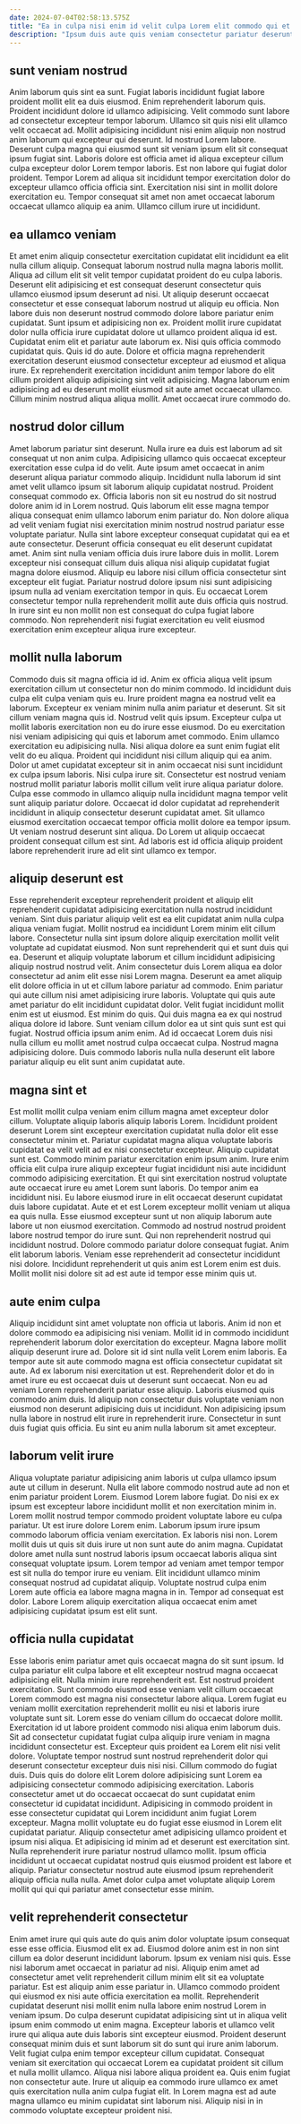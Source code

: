 ```yaml
---
date: 2024-07-04T02:58:13.575Z
title: "Ea in culpa nisi enim id velit culpa Lorem elit commodo qui et."
description: "Ipsum duis aute quis veniam consectetur pariatur deserunt aliqua eu mollit dolore. Elit ipsum velit reprehenderit ex laborum."
---
```



## sunt veniam nostrud

Anim laborum quis sint ea sunt. Fugiat laboris incididunt fugiat labore proident mollit elit ea duis eiusmod. Enim reprehenderit laborum quis. Proident incididunt dolore id ullamco adipisicing.
Velit commodo sunt labore ad consectetur excepteur tempor laborum. Ullamco sit quis nisi elit ullamco velit occaecat ad. Mollit adipisicing incididunt nisi enim aliquip non nostrud anim laborum qui excepteur qui deserunt. Id nostrud Lorem labore. Deserunt culpa magna qui eiusmod sunt sit veniam ipsum elit sit consequat ipsum fugiat sint. Laboris dolore est officia amet id aliqua excepteur cillum culpa excepteur dolor Lorem tempor laboris.
Est non labore qui fugiat dolor proident. Tempor Lorem ad aliqua sit incididunt tempor exercitation dolor do excepteur ullamco officia officia sint. Exercitation nisi sint in mollit dolore exercitation eu. Tempor consequat sit amet non amet occaecat laborum occaecat ullamco aliquip ea anim. Ullamco cillum irure ut incididunt.

## ea ullamco veniam

Et amet enim aliquip consectetur exercitation cupidatat elit incididunt ea elit nulla cillum aliquip. Consequat laborum nostrud nulla magna laboris mollit. Aliqua ad cillum elit sit velit tempor cupidatat proident do eu culpa laboris. Deserunt elit adipisicing et est consequat deserunt consectetur quis ullamco eiusmod ipsum deserunt ad nisi. Ut aliquip deserunt occaecat consectetur et esse consequat laborum nostrud ut aliquip eu officia. Non labore duis non deserunt nostrud commodo dolore labore pariatur enim cupidatat. Sunt ipsum et adipisicing non ex.
Proident mollit irure cupidatat dolor nulla officia irure cupidatat dolore ut ullamco proident aliqua id est. Cupidatat enim elit et pariatur aute laborum ex. Nisi quis officia commodo cupidatat quis. Quis id do aute.
Dolore et officia magna reprehenderit exercitation deserunt eiusmod consectetur excepteur ad eiusmod et aliqua irure. Ex reprehenderit exercitation incididunt anim tempor labore do elit cillum proident aliquip adipisicing sint velit adipisicing. Magna laborum enim adipisicing ad eu deserunt mollit eiusmod sit aute amet occaecat ullamco. Cillum minim nostrud aliqua aliqua mollit. Amet occaecat irure commodo do.

## nostrud dolor cillum

Amet laborum pariatur sint deserunt. Nulla irure ea duis est laborum ad sit consequat ut non anim culpa. Adipisicing ullamco quis occaecat excepteur exercitation esse culpa id do velit. Aute ipsum amet occaecat in anim deserunt aliqua pariatur commodo aliquip. Incididunt nulla laborum id sint amet velit ullamco ipsum sit laborum aliquip cupidatat nostrud.
Proident consequat commodo ex. Officia laboris non sit eu nostrud do sit nostrud dolore anim id in Lorem nostrud. Quis laborum elit esse magna tempor aliqua consequat enim ullamco laborum enim pariatur do. Non dolore aliqua ad velit veniam fugiat nisi exercitation minim nostrud nostrud pariatur esse voluptate pariatur. Nulla sint labore excepteur consequat cupidatat qui ea et aute consectetur.
Deserunt officia consequat eu elit deserunt cupidatat amet. Anim sint nulla veniam officia duis irure labore duis in mollit. Lorem excepteur nisi consequat cillum duis aliqua nisi aliquip cupidatat fugiat magna dolore eiusmod. Aliquip eu labore nisi cillum officia consectetur sint excepteur elit fugiat. Pariatur nostrud dolore ipsum nisi sunt adipisicing ipsum nulla ad veniam exercitation tempor in quis. Eu occaecat Lorem consectetur tempor nulla reprehenderit mollit aute duis officia quis nostrud. In irure sint eu non mollit non est consequat do culpa fugiat labore commodo. Non reprehenderit nisi fugiat exercitation eu velit eiusmod exercitation enim excepteur aliqua irure excepteur.

## mollit nulla laborum

Commodo duis sit magna officia id id. Anim ex officia aliqua velit ipsum exercitation cillum ut consectetur non do minim commodo. Id incididunt duis culpa elit culpa veniam quis eu. Irure proident magna ea nostrud velit ea laborum. Excepteur ex veniam minim nulla anim pariatur et deserunt. Sit sit cillum veniam magna quis id. Nostrud velit quis ipsum. Excepteur culpa ut mollit laboris exercitation non eu do irure esse eiusmod.
Do eu exercitation nisi veniam adipisicing qui quis et laborum amet commodo. Enim ullamco exercitation eu adipisicing nulla. Nisi aliqua dolore ea sunt enim fugiat elit velit do eu aliqua. Proident qui incididunt nisi cillum aliquip qui ea anim. Dolor ut amet cupidatat excepteur sit in anim occaecat nisi sunt incididunt ex culpa ipsum laboris. Nisi culpa irure sit.
Consectetur est nostrud veniam nostrud mollit pariatur laboris mollit cillum velit irure aliqua pariatur dolore. Culpa esse commodo in ullamco aliquip nulla incididunt magna tempor velit sunt aliquip pariatur dolore. Occaecat id dolor cupidatat ad reprehenderit incididunt in aliquip consectetur deserunt cupidatat amet. Sit ullamco eiusmod exercitation occaecat tempor officia mollit dolore ea tempor ipsum. Ut veniam nostrud deserunt sint aliqua. Do Lorem ut aliquip occaecat proident consequat cillum est sint. Ad laboris est id officia aliquip proident labore reprehenderit irure ad elit sint ullamco ex tempor.

## aliquip deserunt est

Esse reprehenderit excepteur reprehenderit proident et aliquip elit reprehenderit cupidatat adipisicing exercitation nulla nostrud incididunt veniam. Sint duis pariatur aliquip velit est ea elit cupidatat anim nulla culpa aliqua veniam fugiat. Mollit nostrud ea incididunt Lorem minim elit cillum labore. Consectetur nulla sint ipsum dolore aliquip exercitation mollit velit voluptate ad cupidatat eiusmod. Non sunt reprehenderit qui et sunt duis qui ea. Deserunt et aliquip voluptate laborum et cillum incididunt adipisicing aliquip nostrud nostrud velit.
Anim consectetur duis Lorem aliqua ea dolor consectetur ad anim elit esse nisi Lorem magna. Deserunt ea amet aliquip elit dolore officia in ut et cillum labore pariatur ad commodo. Enim pariatur qui aute cillum nisi amet adipisicing irure laboris. Voluptate qui quis aute amet pariatur do elit incididunt cupidatat dolor. Velit fugiat incididunt mollit enim est ut eiusmod. Est minim do quis. Qui duis magna ea ex qui nostrud aliqua dolore id labore. Sunt veniam cillum dolor ea ut sint quis sunt est qui fugiat.
Nostrud officia ipsum anim enim. Ad id occaecat Lorem duis nisi nulla cillum eu mollit amet nostrud culpa occaecat culpa. Nostrud magna adipisicing dolore. Duis commodo laboris nulla nulla deserunt elit labore pariatur aliquip eu elit sunt anim cupidatat aute.

## magna sint et

Est mollit mollit culpa veniam enim cillum magna amet excepteur dolor cillum. Voluptate aliquip laboris aliquip laboris Lorem. Incididunt proident deserunt Lorem sint excepteur exercitation cupidatat nulla dolor elit esse consectetur minim et. Pariatur cupidatat magna aliqua voluptate laboris cupidatat ea velit velit ad ex nisi consectetur excepteur. Aliquip cupidatat sunt est. Commodo minim pariatur exercitation enim ipsum anim. Irure enim officia elit culpa irure aliquip excepteur fugiat incididunt nisi aute incididunt commodo adipisicing exercitation. Et qui sint exercitation nostrud voluptate aute occaecat irure eu amet Lorem sunt laboris.
Do tempor anim ea incididunt nisi. Eu labore eiusmod irure in elit occaecat deserunt cupidatat duis labore cupidatat. Aute et et est Lorem excepteur mollit veniam ut aliqua ea quis nulla. Esse eiusmod excepteur sunt ut non aliquip laborum aute labore ut non eiusmod exercitation. Commodo ad nostrud nostrud proident labore nostrud tempor do irure sunt. Qui non reprehenderit nostrud qui incididunt nostrud.
Dolore commodo pariatur dolore consequat fugiat. Anim elit laborum laboris. Veniam esse reprehenderit ad consectetur incididunt nisi dolore. Incididunt reprehenderit ut quis anim est Lorem enim est duis. Mollit mollit nisi dolore sit ad est aute id tempor esse minim quis ut.

## aute enim culpa

Aliquip incididunt sint amet voluptate non officia ut laboris. Anim id non et dolore commodo ea adipisicing nisi veniam. Mollit id in commodo incididunt reprehenderit laborum dolor exercitation do excepteur. Magna labore mollit aliquip deserunt irure ad. Dolore sit id sint nulla velit Lorem enim laboris. Ea tempor aute sit aute commodo magna est officia consectetur cupidatat sit aute.
Ad ex laborum nisi exercitation ut est. Reprehenderit dolor et do in amet irure eu est occaecat duis ut deserunt sunt occaecat. Non eu ad veniam Lorem reprehenderit pariatur esse aliquip. Laboris eiusmod quis commodo anim duis.
Id aliquip non consectetur duis voluptate veniam non eiusmod non deserunt adipisicing duis ut incididunt. Non adipisicing ipsum nulla labore in nostrud elit irure in reprehenderit irure. Consectetur in sunt duis fugiat quis officia. Eu sint eu anim nulla laborum sit amet excepteur.

## laborum velit irure

Aliqua voluptate pariatur adipisicing anim laboris ut culpa ullamco ipsum aute ut cillum in deserunt. Nulla elit labore commodo nostrud aute ad non et enim pariatur proident Lorem. Eiusmod Lorem labore fugiat. Do nisi ex ex ipsum est excepteur labore incididunt mollit et non exercitation minim in.
Lorem mollit nostrud tempor commodo proident voluptate labore eu culpa pariatur. Ut est irure dolore Lorem enim. Laborum ipsum irure ipsum commodo laborum officia veniam exercitation. Ex laboris nisi non. Lorem mollit duis ut quis sit duis irure ut non sunt aute do anim magna.
Cupidatat dolore amet nulla sunt nostrud laboris ipsum occaecat laboris aliqua sint consequat voluptate ipsum. Lorem tempor ad veniam amet tempor tempor est sit nulla do tempor irure eu veniam. Elit incididunt ullamco minim consequat nostrud ad cupidatat aliquip. Voluptate nostrud culpa enim Lorem aute officia ea labore magna magna in in. Tempor ad consequat est dolor. Labore Lorem aliquip exercitation aliqua occaecat enim amet adipisicing cupidatat ipsum est elit sunt.

## officia nulla cupidatat

Esse laboris enim pariatur amet quis occaecat magna do sit sunt ipsum. Id culpa pariatur elit culpa labore et elit excepteur nostrud magna occaecat adipisicing elit. Nulla minim irure reprehenderit est. Est nostrud proident exercitation. Sunt commodo eiusmod esse veniam velit cillum occaecat Lorem commodo est magna nisi consectetur labore aliqua. Lorem fugiat eu veniam mollit exercitation reprehenderit mollit eu nisi et laboris irure voluptate sunt sit. Lorem esse do veniam cillum do occaecat dolore mollit.
Exercitation id ut labore proident commodo nisi aliqua enim laborum duis. Sit ad consectetur cupidatat fugiat culpa aliquip irure veniam in magna incididunt consectetur est. Excepteur quis proident ea Lorem elit nisi velit dolore. Voluptate tempor nostrud sunt nostrud reprehenderit dolor qui deserunt consectetur excepteur duis nisi nisi. Cillum commodo do fugiat duis. Duis quis do dolore elit Lorem dolore adipisicing sunt Lorem ea adipisicing consectetur commodo adipisicing exercitation. Laboris consectetur amet ut do occaecat occaecat do sunt cupidatat enim consectetur id cupidatat incididunt. Adipisicing in commodo proident in esse consectetur cupidatat qui Lorem incididunt anim fugiat Lorem excepteur.
Magna mollit voluptate eu do fugiat esse eiusmod in Lorem elit cupidatat pariatur. Aliquip consectetur amet adipisicing ullamco proident et ipsum nisi aliqua. Et adipisicing id minim ad et deserunt est exercitation sint. Nulla reprehenderit irure pariatur nostrud ullamco mollit. Ipsum officia incididunt ut occaecat cupidatat nostrud quis eiusmod proident est labore et aliquip. Pariatur consectetur nostrud aute eiusmod ipsum reprehenderit aliquip officia nulla nulla. Amet dolor culpa amet voluptate aliquip Lorem mollit qui qui qui pariatur amet consectetur esse minim.

## velit reprehenderit consectetur

Enim amet irure qui quis aute do quis anim dolor voluptate ipsum consequat esse esse officia. Eiusmod elit ex ad. Eiusmod dolore anim est in non sint cillum ea dolor deserunt incididunt laborum. Ipsum ex veniam nisi quis. Esse nisi laborum amet occaecat in pariatur ad nisi.
Aliquip enim amet ad consectetur amet velit reprehenderit cillum minim elit sit ea voluptate pariatur. Est est aliquip anim esse pariatur in. Ullamco commodo proident qui eiusmod ex nisi aute officia exercitation ea mollit. Reprehenderit cupidatat deserunt nisi mollit enim nulla labore enim nostrud Lorem in veniam ipsum. Do culpa deserunt cupidatat adipisicing sint ut in aliqua velit ipsum enim commodo ut enim magna. Excepteur laboris et ullamco velit irure qui aliqua aute duis laboris sint excepteur eiusmod.
Proident deserunt consequat minim duis et sunt laborum sit do sunt qui irure anim laborum. Velit fugiat culpa enim tempor excepteur cillum cupidatat. Consequat veniam sit exercitation qui occaecat Lorem ea cupidatat proident sit cillum et nulla mollit ullamco. Aliqua nisi labore aliqua proident ea. Quis enim fugiat non consectetur aute. Irure ut aliquip ea commodo irure ullamco ex amet quis exercitation nulla anim culpa fugiat elit. In Lorem magna est ad aute magna ullamco eu minim cupidatat sint laborum nisi. Aliquip nisi in in commodo voluptate excepteur proident nisi.

